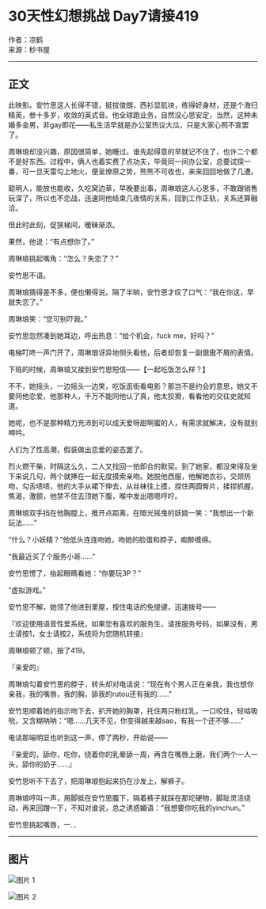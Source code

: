 # 30天性幻想挑战 Day7请接419

作者：凉鹤  
来源：秒书屋  

---

## 正文

此映影。安竹思这人长得不错，挺拔俊朗，西衫显肌块，练得好身材，还是个海归精英，叁十多岁，收敛的英式音。他全球跑业务，自然没心思安定，当然，这种未婚多金男，非gay即花——私生活早就是办公室热议大瓜，只是大家心照不宣罢了。

周琳琅却没兴趣，原因很简单，她睡过。谁先起得意的早就记不住了，也许二个都不是好东西。过程中，俩人也着实费了点功夫，毕竟同一间办公室，总要试探一番，可一旦天雷勾上地火，便呈燎原之势，熊熊不可收也，来来回回地做了几遭。

聪明人，能放也能收，久吃窝边草，早晚要出事，周琳琅这人心思多，不敢跟销售玩深了，所以也不恋战，迅速同他结束几夜情的关系，回到工作正轨，关系还算融洽。

但此时此刻，促狭梯间，暧昧渐浓。

果然，他说：“有点想你了。”

周琳琅挑起嘴角：“怎么？失恋了？”

安竹思不语。

周琳琅猜得差不多，便也懒得说。隔了半晌，安竹思才叹了口气：“我在你这，早就失恋了。”

周琳琅笑：“您可别吓我。”

安竹思忽然凑到她耳边，呼出热息：“给个机会，fuck me，好吗？”

电梯叮咚一声门开了，周琳琅讶异地侧头看他，后者却恢复一副倨傲不屑的表情。

下班的时候，周琳琅又接到安竹思短信——【一起吃饭怎么样？】

不不，她摇头，一边摇头一边笑，吃饭逛街看电影？那岂不是约会的意思，她又不要同他恋爱，他那种人，千万不能同他认了真，他太狡猾，看看他的交往史就知道。

她呢，也不是那种精力充沛到可以成天爱呀甜啊蜜的人，有需求就解决，没有就别呻吟。

人们为了性高潮，假装做出恋爱的姿态罢了。

烈火燃干柴，时隔这么久，二人又找回一拍即合的默契。到了她家，都没来得及坐下来说几句，两个就捧在一起无度摸索亲吻。她脱他西服，他解她衣衫，交颈热吻，勾舌啧啧，他的大手从裙下伸去，从丝袜往上摸，捏住两圆臀片，揉捏抓握，焦渴，激颤，他禁不住去顶她下腹，喉中发出嗯嗯哼咛。

周琳琅双手挡在他胸膛上，推开点距离，在暗光摇曳的妖娆一笑：“我想出一个新玩法……”

“什么？小妖精？”他低头连连吻她，吻她的脸蛋和脖子，痴醉缠绵。

“我最近买了个服务小哥……”

安竹思愣了，抬起眼睛看她：“你要玩3P？”

“虚拟游戏。”

安竹思不解，她领了他进到里屋，按住电话的免提键，迅速拨号——

『欢迎使用语音性爱系统，如果您有喜欢的服务生，请按服务号码，如果没有，男士请按1，女士请按2，系统将为您随机转接』

周琳琅顿了顿，按了419。

『亲爱的』

周琳琅勾着安竹思的脖子，转头却对电话说：“现在有个男人正在亲我，我也想你亲我，我的嘴唇，我的胸，舔我的rutou还有我的……”

安竹思顺着她的指示吻下去，扒开她的胸罩，托住两只粉红乳，一口咬住，轻啮吸吮，又含糊呐呐：“嗯……几天不见，你变得越来越sao，有我一个还不够……”

电话那端明显也听到这一声，停了两秒，开始说——

『亲爱的，舔你，吃你，绕着你的乳晕舔一周，再含在嘴唇上磨，我们两个一人一头，舔你的奶子……』

安竹思听不下去了，把周琳琅抱起来扔在沙发上，解裤子。

周琳琅哼叫一声，用脚抵在安竹思腹下，隔着裤子就踩在那坨硬物，脚趾灵活绕动，再来回蹭一下，不知对谁说，总之诱惑媚语：“我想要你吃我的yinchun。”

安竹思挑起嘴唇，一...

---

## 图片

![图片 1](https://zaddhd.icu/4433557065927.jpg?46514836691233781113912685768233795779354304390521739085721786)

![图片 2](https://zaddhd.icu/5543911470082.jpg?4728334194262352103478171444233696316125847379221739085722977)